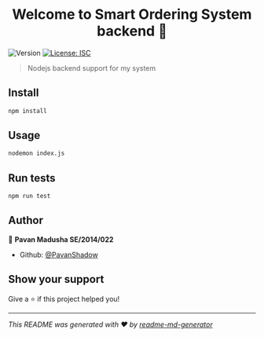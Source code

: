<h1 align="center">Welcome to Smart Ordering System backend 👋</h1>
<p>
  <img alt="Version" src="https://img.shields.io/badge/version-1.0.0-blue.svg?cacheSeconds=2592000" />
  <a href="#" target="_blank">
    <img alt="License: ISC" src="https://img.shields.io/badge/License-ISC-yellow.svg" />
  </a>
</p>

> Nodejs backend support for my system

## Install

```sh
npm install
```

## Usage

```sh
nodemon index.js
```

## Run tests

```sh
npm run test
```

## Author

👤 **Pavan Madusha SE/2014/022**

* Github: [@PavanShadow](https://github.com/PavanShadow)

## Show your support

Give a ⭐️ if this project helped you!

***
_This README was generated with ❤️ by [readme-md-generator](https://github.com/kefranabg/readme-md-generator)_